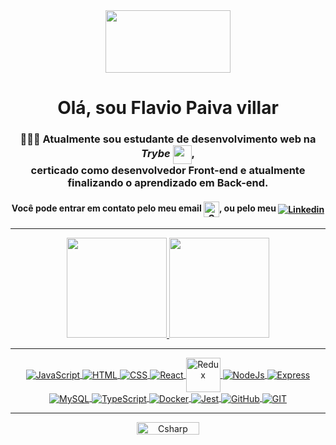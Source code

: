 <div align="center" display="inline_block" >

<kbd>
  <img src="https://media.giphy.com/media/xT9IgG50Fb7Mi0prBC/giphy.gif" width="200" height="100"</img>
</kbd>  

<h1>Olá, sou Flavio Paiva villar</h1>

<h3> 🧑🏻‍💻 Atualmente sou estudante de desenvolvimento web na <em><strong>Trybe</strong></em> <img align="center" src=https://blog.betrybe.com/wp-content/uploads/2021/11/51808343.png width="30em">, <br> certicado como desenvolvedor Front-end e atualmente finalizando o aprendizado em Back-end.</h3>

<h4> Você pode entrar em contato pelo meu email <a href = "mailto:flaviopaivavillar@gmail.com"><img align="center" height="25em" alt="Gmail" src="https://seeklogo.com/images/G/gmail-logo-0B5D69FF48-seeklogo.com.png"></a>, ou pelo meu <a href="https://www.linkedin.com/in/flaviopaivavillar/" target="_blank"><img align="center" alt="Linkedin" src="https://icongr.am/devicon/linkedin-original.svg?size=30em&color=currentColor" target="_blank"></a> </h4>

 <hr>

<a href="https://github.com/FlavioVillar">
<img height="160em" src="https://github-readme-stats.vercel.app/api/top-langs/?username=FlavioVillar&layout=compact&langs_count=7&theme=dark"/>
<img height="160em" src="https://github-readme-stats.vercel.app/api?username=FlavioVillar&show_icons=true&theme=dark&include_all_commits=true&count_private=true"/>

 
<div style="display: inline_block" align="center"> 
  <hr>
  
   <img align="center" alt="JavaScript" src="https://www.vectorlogo.zone/logos/javascript/javascript-icon.svg">    

   <img align="center" alt="HTML"  src="https://www.vectorlogo.zone/logos/w3_html5/w3_html5-icon.svg">

   <img align="center" alt="CSS" src="https://www.vectorlogo.zone/logos/w3_css/w3_css-icon.svg">       
  
   <img align="center" alt="React" src="https://www.vectorlogo.zone/logos/reactjs/reactjs-icon.svg"> 
  
   <img align="center" alt="Redux" height="55em" src="https://cdn.worldvectorlogo.com/logos/redux.svg">
  
   <img align="center" alt="NodeJs" src="https://www.vectorlogo.zone/logos/nodejs/nodejs-icon.svg"> 
  
   <img align="center" alt="Express" src="https://www.vectorlogo.zone/logos/expressjs/expressjs-icon.svg"> 
  
   <img align="center" alt="MySQL" src="https://www.vectorlogo.zone/logos/mysql/mysql-ar21.svg"> 
   
   <img align="center" alt="TypeScript" src="https://www.vectorlogo.zone/logos/typescriptlang/typescriptlang-icon.svg"> 
  
   <img align="center" alt="Docker" src="https://www.vectorlogo.zone/logos/docker/docker-icon.svg"> 

   <img align="center" alt="Jest" src="https://www.vectorlogo.zone/logos/jestjsio/jestjsio-icon.svg"> 
  
   <img align="center" alt="GitHub" src="https://www.vectorlogo.zone/logos/github/github-icon.svg"> 
  
   <img align="center" alt="GIT" src="https://www.vectorlogo.zone/logos/git-scm/git-scm-icon.svg"> 
   
  <hr>
</div>  

 <img align="center" alt="Csharp" height="20" width="100" src="https://komarev.com/ghpvc/?username=FlavioVillar&color=green" alt="FlavioVillar" /> <br>
</div> 
